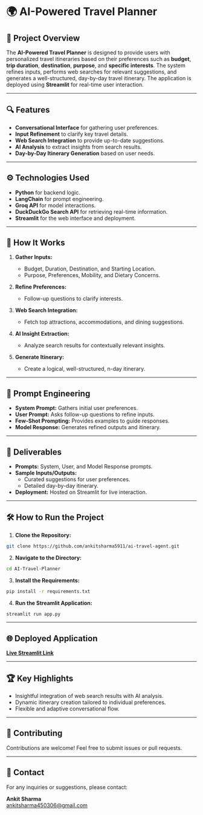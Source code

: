 # 🌍 AI-Powered Travel Planner

## 📜 Project Overview

The **AI-Powered Travel Planner** is designed to provide users with personalized travel itineraries based on their preferences such as **budget**, **trip duration**, **destination**, **purpose**, and **specific interests**. The system refines inputs, performs web searches for relevant suggestions, and generates a well-structured, day-by-day travel itinerary. The application is deployed using **Streamlit** for real-time user interaction.

---

## 🔍 Features

- **Conversational Interface** for gathering user preferences.
- **Input Refinement** to clarify key travel details.
- **Web Search Integration** to provide up-to-date suggestions.
- **AI Analysis** to extract insights from search results.
- **Day-by-Day Itinerary Generation** based on user needs.

---

## ⚙️ Technologies Used

- **Python** for backend logic.
- **LangChain** for prompt engineering.
- **Groq API** for model interactions.
- **DuckDuckGo Search API** for retrieving real-time information.
- **Streamlit** for the web interface and deployment.

---

## 🚀 How It Works

1. **Gather Inputs:**
   - Budget, Duration, Destination, and Starting Location.
   - Purpose, Preferences, Mobility, and Dietary Concerns.

2. **Refine Preferences:**
   - Follow-up questions to clarify interests.

3. **Web Search Integration:**
   - Fetch top attractions, accommodations, and dining suggestions.

4. **AI Insight Extraction:**
   - Analyze search results for contextually relevant insights.

5. **Generate Itinerary:**
   - Create a logical, well-structured, n-day itinerary.

---

## 🔐 Prompt Engineering

- **System Prompt:** Gathers initial user preferences.
- **User Prompt:** Asks follow-up questions to refine inputs.
- **Few-Shot Prompting:** Provides examples to guide responses.
- **Model Response:** Generates refined outputs and itinerary.

---

## 📝 Deliverables

- **Prompts:** System, User, and Model Response prompts.
- **Sample Inputs/Outputs:**
  - Curated suggestions for user preferences.
  - Detailed day-by-day itinerary.
- **Deployment:** Hosted on Streamlit for live interaction.

---

## 🛠️ How to Run the Project

1. **Clone the Repository:**

```bash
git clone https://github.com/ankitsharma5911/ai-travel-agent.git
```

2. **Navigate to the Directory:**

```bash
cd AI-Travel-Planner
```

3. **Install the Requirements:**

```bash
pip install -r requirements.txt
```

4. **Run the Streamlit Application:**

```bash
streamlit run app.py
```

---

## 🌐 Deployed Application

[**Live Streamlit Link**](#)

---

## 🏆 Key Highlights

- Insightful integration of web search results with AI analysis.
- Dynamic itinerary creation tailored to individual preferences.
- Flexible and adaptive conversational flow.

---

## 🤝 Contributing

Contributions are welcome! Feel free to submit issues or pull requests.

---

## 📧 Contact

For any inquiries or suggestions, please contact:

**Ankit Sharma**  
[ankitsharma450306@gmail.com](mailto:ankitsharma450306@gmail.com)

